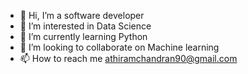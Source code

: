 - 👋 Hi, I’m a software developer
- 👀 I’m interested in Data Science
- 🌱 I’m currently learning Python
- 💞️ I’m looking to collaborate on Machine learning 
- 📫 How to reach me athiramchandran90@gmail.com

<!---
Athira-M-Chandran/Athira-M-Chandran is a ✨ special ✨ repository because its `README.md` (this file) appears on your GitHub profile.
You can click the Preview link to take a look at your changes.
--->
